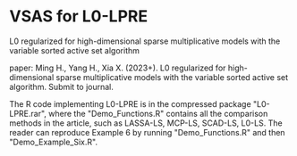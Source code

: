 # VSAS for L0-LPRE
L0 regularized for high-dimensional sparse multiplicative models with the variable sorted active set algorithm

paper: Ming H., Yang H., Xia X. (2023+). L0 regularized for high-dimensional sparse multiplicative models with the variable sorted active set algorithm. Submit to journal.

The R code implementing L0-LPRE is in the compressed package "L0-LPRE.rar", where the "Demo_Functions.R" contains all the comparison methods in the article, such as LASSA-LS, MCP-LS, SCAD-LS, L0-LS. The reader can reproduce Example 6 by running "Demo_Functions.R" and then "Demo_Example_Six.R".
